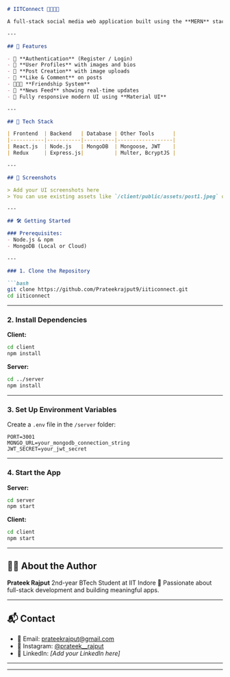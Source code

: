


````markdown
# IITConnect 🧑‍🤝‍🧑🌐

A full-stack social media web application built using the **MERN** stack (MongoDB, Express.js, React.js, Node.js), designed specifically for the IIT community to **connect, share, and interact** with fellow students.

---

## 🚀 Features

- 🔐 **Authentication** (Register / Login)
- 👤 **User Profiles** with images and bios
- 📝 **Post Creation** with image uploads
- 🧡 **Like & Comment** on posts
- 🧑‍🤝‍🧑 **Friendship System**
- 📜 **News Feed** showing real-time updates
- 🎨 Fully responsive modern UI using **Material UI**

---

## 🧰 Tech Stack

| Frontend  | Backend   | Database | Other Tools      |
|-----------|-----------|----------|------------------|
| React.js  | Node.js   | MongoDB  | Mongoose, JWT    |
| Redux     | Express.js|          | Multer, BcryptJS |

---

## 📸 Screenshots

> Add your UI screenshots here
> You can use existing assets like `/client/public/assets/post1.jpeg` or paste snapshots manually.

---

## 🛠️ Getting Started

### Prerequisites:
- Node.js & npm
- MongoDB (Local or Cloud)

---

### 1. Clone the Repository

```bash
git clone https://github.com/Prateekrajput9/iiticonnect.git
cd iiticonnect
````

---

### 2. Install Dependencies

**Client:**

```bash
cd client
npm install
```

**Server:**

```bash
cd ../server
npm install
```

---

### 3. Set Up Environment Variables

Create a `.env` file in the `/server` folder:

```env
PORT=3001
MONGO_URL=your_mongodb_connection_string
JWT_SECRET=your_jwt_secret
```

---

### 4. Start the App

**Server:**

```bash
cd server
npm start
```

**Client:**

```bash
cd client
npm start
```

---

## 🙋‍♂️ About the Author

**Prateek Rajput**
2nd-year BTech Student at IIT Indore
🚀 Passionate about full-stack development and building meaningful apps.

---

## 📬 Contact

* 📧 Email: [prateekrajput@gmail.com](mailto:prateekrajput@gmail.com)
* 📸 Instagram: [@prateek\_\_rajput](https://instagram.com/prateek.r.rajput)
* 💼 LinkedIn: *\[Add your LinkedIn here]*

---



---


```


